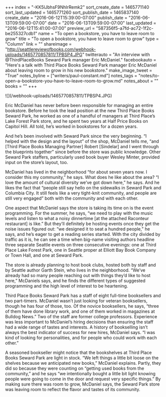 +++
index = "-KK5lJbhsF9NhlrRemk2"
sort_create_date = 1465771140
sort_last_updated = 1465771260
sort_publish_date = 1465837140
create_date = "2016-06-12T15:39:00-07:00"
publish_date = "2016-06-13T09:59:00-07:00"
date = "2016-06-13T09:59:00-07:00"
last_updated = "2016-06-12T15:41:00-07:00"
preview_url = "587356f5-a7fd-ac72-1f2c-be255327cdb1"
name = "To open a bookstore, you have to leave room to grow"
title = "To open a bookstore, you have to leave room to grow"
type = "Column"
link = ""
shareimage = "http://seattlereviewofbooks.com/webhook-uploads/1465770857811/TPBSP4.JPG"
twitterauto = "An interview with @ThirdPlaceBooks Seward Park manager Eric McDaniel."
facebookauto = "Here's a talk with Third Place Books Seward Park manager Eric McDaniel about leaving room to grow in his new bookstore."
make_image_tweet = "True"
notes_byline = ["writers/paul-constant.md"]
notes_tags = "notes/to-open-a-bookstore-you-have-to-leave-room-to-grow.md"
notes_about = ""
books = ""
+++
<p class="image">![](/webhook-uploads/1465770857811/TPBSP4.JPG)</p>

Eric McDaniel has never before been responsible for managing an entire bookstore. Before he took the lead position at the new Third Place Books Seward Park, he worked as one of a handful of managers at Third Place’s Lake Forest Park store, and he spent two years at Half Price Books on Capitol Hill. All told, he’s worked in bookstores for a dozen years.

And he’s been involved with Seward Park since the very beginning. “I helped with the design and the layout” of the shop, McDaniel tells me, “and [Third Place Books Managing Partner] Robert [Sindelar] and I went through the blueprints together” since before the store was public knowledge. Other Seward Park staffers, particularly used book buyer Wesley Minter, provided input on the store’s layout, too.

McDaniel has lived in the neighborhood “for about seven years now. I consider this my community,” he says. What does he like about the area? “I love the amount of cultural diversity we’ve got down here,” he says. And he likes the fact that “people still say hello on the sidewalks in Seward Park and Columbia City. It still feels like a very tight-knit community, and people are still very engaged” both with the community and with each other.

One aspect that McDaniel says the store is taking its time on is the event programming. For the summer, he says, “we need to play with the music levels and listen to what a noisy dinnertime [at the attached Raconteur restaurant] is like.” But they’ll definitely be hosting events once they get the noise issues figured out: “we designed it to seat a hundred people,” he says, and he’s eager to get a reading series started. With the city divided by traffic as it is, he can see a time when big-name visiting authors headline three separate Seattle events on three consecutive evenings: one at Third Place Lake Forest Park, one in Seattle proper at Elliott Bay Book Company or Town Hall, and one at Seward Park. 

The store is already planning to host book clubs, hosted both by staff and by Seattle author Garth Stein, who lives in the neighborhood. “We’ve already had so many people reaching out with things they’d like to host here,” McDaniels says, and he finds the different types of suggested programming and the high level of interest to be heartening.

Third Place Books Seward Park has a staff of eight full-time booksellers and two part-timers. McDaniel wasn’t just looking for veteran booksellers, though he has four of those, too. Of the novice booksellers, he says, “three of them have done library work, and one of them worked in magazines at Bulldog News.” Two of the staff are former college professors. Experience was less important to McDaniel’s hiring decisions than ensuring the staff had a wide range of tastes and interests. A history of bookselling isn’t always the best indicator of success for new hires, McDaniel says. “I was kind of looking for personalities, and for people who could work with each other.”

A seasoned bookseller might notice that the bookshelves at Third Place Books Seward Park are light in stock. “We left things a little bit loose on the shelves because we anticipated new books,” McDaniel explains. Partly, they did so because they were counting on “getting used books from the community,” and he says “we intentionally bought a little bit light knowing people were going to come in the door and request very specific things.” By making sure there was room to grow, McDaniel says, the Seward Park store was leaving room to reflect the flavor and tastes of its community.

